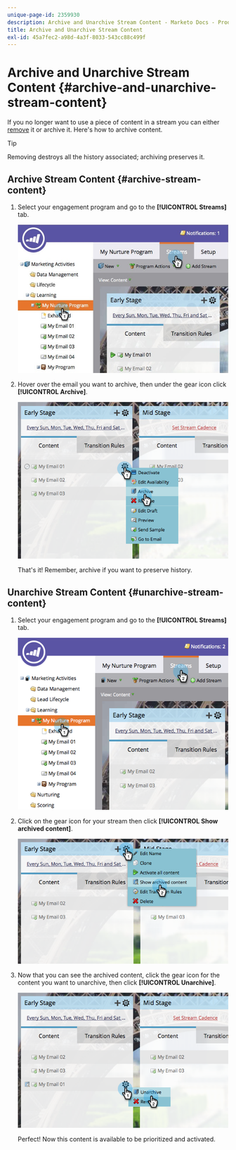```yaml
---
unique-page-id: 2359930
description: Archive and Unarchive Stream Content - Marketo Docs - Product Documentation
title: Archive and Unarchive Stream Content
exl-id: 45a7fec2-a98d-4a3f-8033-543cc88c499f
---
```

# Archive and Unarchive Stream Content {#archive-and-unarchive-stream-content}

If you no longer want to use a piece of content in a stream you can either [remove](/help/marketo/product-docs/email-marketing/drip-nurturing/using-stream-content/remove-stream-content.md) it or archive it. Here's how to archive content.

>[!TIP]
>
>Removing destroys all the history associated; archiving preserves it.

## Archive Stream Content {#archive-stream-content}

1. Select your engagement program and go to the **[!UICONTROL Streams]** tab.

   ![](assets/cloneasteam-4.jpg)

1. Hover over the email you want to archive, then under the gear icon click **[!UICONTROL Archive]**.

   ![](assets/image2014-9-15-17-3a42-3a7.png)

   That's it! Remember, archive if you want to preserve history.

## Unarchive Stream Content {#unarchive-stream-content}

1. Select your engagement program and go to the **[!UICONTROL Streams]** tab.

   ![](assets/image2014-9-15-17-3a42-3a11.png)

1. Click on the gear icon for your stream then click **[!UICONTROL Show archived content]**.

   ![](assets/image2014-9-15-17-3a42-3a15.png)

1. Now that you can see the archived content, click the gear icon for the content you want to unarchive, then click **[!UICONTROL Unarchive]**.

   ![](assets/image2014-9-15-17-3a42-3a24.png)

   Perfect! Now this content is available to be prioritized and activated.
